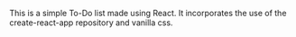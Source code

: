 This is a simple To-Do list made using React.
It incorporates the use of the create-react-app repository and vanilla css.